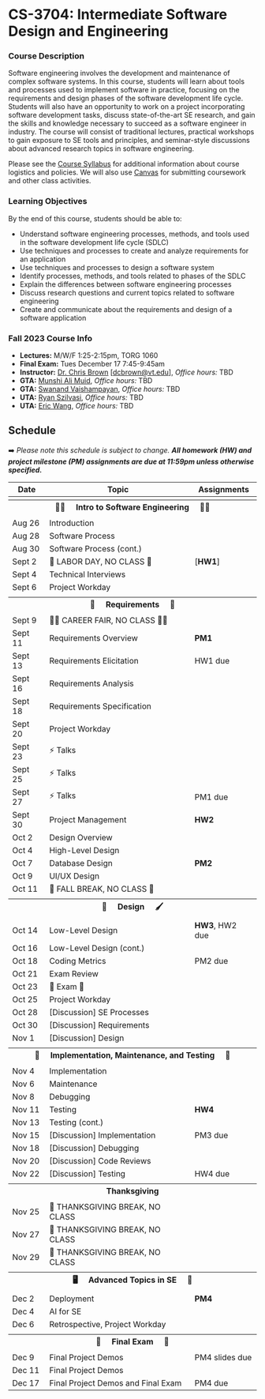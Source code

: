 # CS-3704: Intermediate Software Design and Engineering

### Course Description

Software engineering involves the development and maintenance of complex software systems. In this course, students will learn about tools and processes used to implement software in practice, focusing on the requirements and design phases of the software development life cycle. Students will also have an opportunity to work on a project incorporating software development tasks, discuss state-of-the-art SE research, and gain the skills and knowledge necessary to succeed as a software engineer in industry. The course will consist of traditional lectures, practical workshops to gain exposure to SE tools and principles, and seminar-style discussions about advanced research topics in software engineering.

Please see the [Course Syllabus](https://docs.google.com/document/d/1jGqHKlM8QHy8utRZ1Kg8g8SqumzIuqXvaba-oTESLvI/edit?usp=sharing) for additional information about course logistics and policies. We will also use [Canvas](https://canvas.vt.edu/courses/196188) for submitting coursework and other class activities.

### Learning Objectives

By the end of this course, students should be able to:
* Understand software engineering processes, methods, and tools used in the software development life cycle (SDLC)
* Use techniques and processes to create and analyze requirements for an application
* Use techniques and processes to design a software system
* Identify processes, methods, and tools related to phases of the SDLC
* Explain the differences between software engineering processes
* Discuss research questions and current topics related to software engineering
* Create and communicate about the requirements and design of a software application


### Fall 2023 Course Info

* **Lectures:** M/W/F 1:25-2:15pm, TORG 1060
* **Final Exam:** Tues December 17 7:45-9:45am
* **Instructor:** [Dr. Chris Brown](https://chbrown13.github.io) [dcbrown@vt.edu], *Office hours:* TBD
* **GTA:** [Munshi Ali Muid](munshira@vt.edu), *Office hours:* TBD
* **GTA:** [Swanand Vaishampayan](swanandsv@vt.edu), *Office hours:* TBD
* **UTA:** [Ryan Szilvasi](rszilvasi@vt.edu), *Office hours:* TBD
* **UTA:** [Eric Wang](ericwang42@vt.edu), *Office hours:* TBD

## Schedule

➡️ _Please note this schedule is subject to change. **All homework (HW) and project milestone (PM) assignments are due at 11:59pm unless otherwise specified.**_

| Date     | Topic                            |  Assignments       |
|----------|----------------------------------|------------------  |
| <tr><th colspan=3> 👨‍💻 &nbsp;&nbsp;&nbsp; Intro to Software Engineering &nbsp;&nbsp;&nbsp; 👩‍💻 </th></tr> |
| Aug 26  | Introduction | |
| Aug 28  | Software Process | |
| Aug 30  | Software Process (cont.) | |
| Sept 2  | 💼 LABOR DAY, NO CLASS 🌄 | [**HW1**] |
| Sept 4  | Technical Interviews |  |
| Sept 6  | Project Workday | |
| <tr><th colspan=3> 📝 &nbsp;&nbsp;&nbsp; Requirements &nbsp;&nbsp;&nbsp; 📖 </th></tr> |
| Sept 9  | 👩‍💼 CAREER FAIR, NO CLASS 👨‍💼 |  |
| Sept 11 | Requirements Overview | **PM1** |
| Sept 13 | Requirements Elicitation | HW1 due |
| Sept 16 | Requirements Analysis | |
| Sept 18 | Requirements Specification |  |
| Sept 20 | Project Workday | |
| Sept 23 | ⚡ Talks | |
| Sept 25 | ⚡ Talks | |
| Sept 27 | ⚡ Talks | PM1 due |
| Sept 30 | Project Management | **HW2** |
| Oct 2   | Design Overview | |
| Oct 4   | High-Level Design | |
| Oct 7   | Database Design | **PM2** |
| Oct 9   | UI/UX Design  | |
| Oct 11  | 🍂 FALL BREAK, NO CLASS 🍁 |  |
| <tr><th colspan=3> 🎨 &nbsp;&nbsp;&nbsp; Design &nbsp;&nbsp;&nbsp; 🖌️ </th></tr> |
| Oct 14  | Low-Level Design | **HW3**, HW2 due |
| Oct 16  | Low-Level Design (cont.) |  |
| Oct 18  | Coding Metrics | PM2 due |
| Oct 21  | Exam Review |  |
| Oct 23  | 💯 Exam 💯 | |
| Oct 25  | Project Workday |  |
| Oct 28  | [Discussion] SE Processes |  |
| Oct 30  | [Discussion] Requirements |  |
| Nov 1   | [Discussion] Design |  |
| <tr><th colspan=3>  🧹 &nbsp;&nbsp;&nbsp; Implementation, Maintenance, and Testing &nbsp;&nbsp;&nbsp; 🧪 </th></tr> |
| Nov 4   | Implementation |  |
| Nov 6   | Maintenance | |
| Nov 8   | Debugging  | |
| Nov 11  | Testing | **HW4** |
| Nov 13  | Testing (cont.) | | 
| Nov 15  | [Discussion] Implementation | PM3 due |
| Nov 18  | [Discussion] Debugging | |
| Nov 20  | [Discussion] Code Reviews | |
| Nov 22  | [Discussion] Testing | HW4 due |
|  <tr><th colspan=3> Thanksgiving </th></tr> |
| Nov 25 | 🦃 THANKSGIVING BREAK, NO CLASS | |
| Nov 27 | 🦃 THANKSGIVING BREAK, NO CLASS | |
| Nov 29 | 🦃 THANKSGIVING BREAK, NO CLASS | |
|  <tr><th colspan=3> 🖥️ &nbsp;&nbsp;&nbsp; Advanced Topics in SE &nbsp;&nbsp;&nbsp; 👀 </th></tr> |
| Dec 2  | Deployment | **PM4** |
| Dec 4  | AI for SE | |
| Dec 6  | Retrospective, Project Workday | |
|  <tr><th colspan=3>  💯 &nbsp;&nbsp;&nbsp; Final Exam &nbsp;&nbsp;&nbsp; 💯  </th></tr> |
| Dec 9  | Final Project Demos | PM4 slides due |
| Dec 11 | Final Project Demos | |
| Dec 17 | Final Project Demos and Final Exam | PM4 due |
